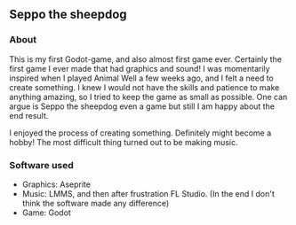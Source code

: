 ## Seppo the sheepdog

### About

This is my first Godot-game, and also almost first game ever. Certainly the first game I ever made that had graphics and sound!
I was momentarily inspired when I played Animal Well a few weeks ago, and I felt a need to create something.
I knew I would not have the skills and patience to make anything amazing, so I tried to keep the game as small as possible.
One can argue is Seppo the sheepdog even a game but still I am happy about the end result.

I enjoyed the process of creating something. Definitely might become a hobby!
The most difficult thing turned out to be making music.


### Software used

- Graphics: Aseprite
- Music: LMMS, and then after frustration FL Studio. (In the end I don't think the software made any difference)
- Game: Godot
